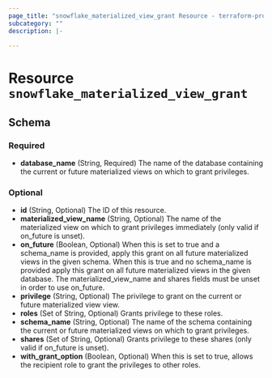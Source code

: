 ```yaml
---
page_title: "snowflake_materialized_view_grant Resource - terraform-provider-snowflake"
subcategory: ""
description: |-
  
---
```


# Resource `snowflake_materialized_view_grant`





## Schema

### Required

- **database_name** (String, Required) The name of the database containing the current or future materialized views on which to grant privileges.

### Optional

- **id** (String, Optional) The ID of this resource.
- **materialized_view_name** (String, Optional) The name of the materialized view on which to grant privileges immediately (only valid if on_future is unset).
- **on_future** (Boolean, Optional) When this is set to true and a schema_name is provided, apply this grant on all future materialized views in the given schema. When this is true and no schema_name is provided apply this grant on all future materialized views in the given database. The materialized_view_name and shares fields must be unset in order to use on_future.
- **privilege** (String, Optional) The privilege to grant on the current or future materialized view view.
- **roles** (Set of String, Optional) Grants privilege to these roles.
- **schema_name** (String, Optional) The name of the schema containing the current or future materialized views on which to grant privileges.
- **shares** (Set of String, Optional) Grants privilege to these shares (only valid if on_future is unset).
- **with_grant_option** (Boolean, Optional) When this is set to true, allows the recipient role to grant the privileges to other roles.


